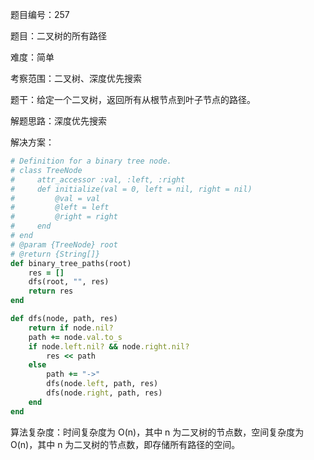 题目编号：257

题目：二叉树的所有路径

难度：简单

考察范围：二叉树、深度优先搜索

题干：给定一个二叉树，返回所有从根节点到叶子节点的路径。

解题思路：深度优先搜索

解决方案：

```ruby
# Definition for a binary tree node.
# class TreeNode
#     attr_accessor :val, :left, :right
#     def initialize(val = 0, left = nil, right = nil)
#         @val = val
#         @left = left
#         @right = right
#     end
# end
# @param {TreeNode} root
# @return {String[]}
def binary_tree_paths(root)
    res = []
    dfs(root, "", res)
    return res
end

def dfs(node, path, res)
    return if node.nil?
    path += node.val.to_s
    if node.left.nil? && node.right.nil?
        res << path
    else
        path += "->"
        dfs(node.left, path, res)
        dfs(node.right, path, res)
    end
end
```

算法复杂度：时间复杂度为 O(n)，其中 n 为二叉树的节点数，空间复杂度为 O(n)，其中 n 为二叉树的节点数，即存储所有路径的空间。